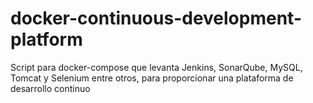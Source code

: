 # docker-continuous-development-platform
Script para docker-compose que levanta Jenkins, SonarQube, MySQL, Tomcat y Selenium entre otros, para proporcionar una plataforma de desarrollo continuo
